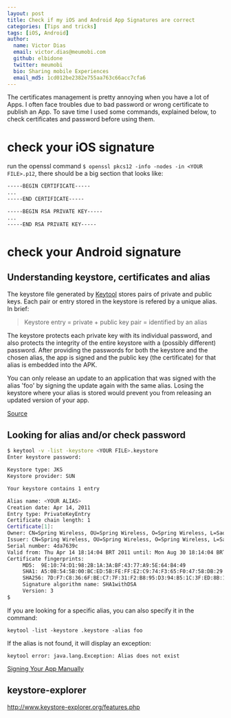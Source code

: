 ```yaml
---
layout: post
title: Check if my iOS and Android App Signatures are correct 
categories: [Tips and tricks]
tags: [iOS, Android]
author:
  name: Victor Dias
  email: victor.dias@meumobi.com
  github: elbidone
  twitter: meumobi
  bio: Sharing mobile Experiences
  email_md5: 1cd012be2382e755aa763c66acc7cfa6
---
```


The certificates management is pretty annoying when you have a lot of Apps. I often face troubles due to bad password or wrong certificate to publish an App. To save time I used some commands, explained below, to check certificates and password before using them.

# check your iOS signature
run the openssl command `$ openssl pkcs12 -info -nodes -in <YOUR FILE>.p12`, there should be a big section that looks like:

```bash
-----BEGIN CERTIFICATE-----
...
-----END CERTIFICATE-----

-----BEGIN RSA PRIVATE KEY-----
...
-----END RSA PRIVATE KEY-----
```

# check your Android signature

## Understanding keystore, certificates and alias
The keystore file generated by [Keytool](http://docs.oracle.com/javase/1.5.0/docs/tooldocs/solaris/keytool.html) stores pairs of private and public keys. Each pair or entry stored in the keystore is refered by a unique alias. In brief:

> Keystore entry = private + public key pair = identified by an alias

The keystore protects each private key with its individual password, and also protects the integrity of the entire keystore with a (possibly different) password.
After providing the passwords for both the keystore and the chosen alias, the app is signed and the public key (the certificate) for that alias is embedded into the APK.

You can only release an update to an application that was signed with the alias 'foo' by signing the update again with the same alias. Losing the keystore where your alias is stored would prevent you from releasing an updated version of your app.

[Source](http://stackoverflow.com/questions/5724631/understanding-keystore-certificates-and-alias)

## Looking for alias and/or check password
```bash
$ keytool -v -list -keystore <YOUR FILE>.keystore
Enter keystore password:  

Keystore type: JKS
Keystore provider: SUN

Your keystore contains 1 entry

Alias name: <YOUR ALIAS>
Creation date: Apr 14, 2011
Entry type: PrivateKeyEntry
Certificate chain length: 1
Certificate[1]:
Owner: CN=Spring Wireless, OU=Spring Wireless, O=Spring Wireless, L=Sao Paulo, ST=SP, C=BR
Issuer: CN=Spring Wireless, OU=Spring Wireless, O=Spring Wireless, L=Sao Paulo, ST=SP, C=BR
Serial number: 4da7639c
Valid from: Thu Apr 14 18:14:04 BRT 2011 until: Mon Aug 30 18:14:04 BRT 2038
Certificate fingerprints:
	 MD5:  9E:10:74:D1:98:2B:1A:3A:BF:43:77:A9:5E:64:B4:49
	 SHA1: A5:0B:54:5B:00:BC:ED:5B:FE:FF:E2:C9:74:F3:65:F0:47:58:DB:29
	 SHA256: 7D:F7:C8:36:6F:BE:C7:7F:31:F2:B8:95:D3:94:B5:1C:3F:ED:8B:1A:40:A0:AD:18:E4:F9:10:E4:1B:8C:1E:0F
	 Signature algorithm name: SHA1withDSA
	 Version: 3
$
```

If you are looking for a specific alias, you can also specify it in the command:

`keytool -list -keystore .keystore -alias foo`

If the alias is not found, it will display an exception:

`keytool error: java.lang.Exception: Alias does not exist`

[Signing Your App Manually](http://developer.android.com/intl/pt-br/tools/publishing/app-signing.html#signing-manually)

## keystore-explorer
http://www.keystore-explorer.org/features.php